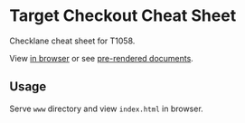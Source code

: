# Target Checkout Cheat Sheet

Checklane cheat sheet for T1058.

View [in browser](https://7dd8b1.netlify.app/) or see [pre-rendered documents](https://github.com/turtlemay-target/T1058-Cheatsheet/tree/main/renders).

## Usage

Serve `www` directory and view `index.html` in browser.
